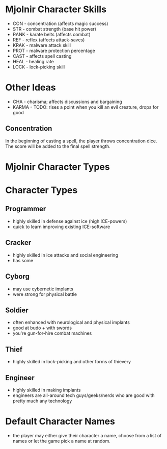 # Mjolnir Character Skills

- CON               - concentration (affects magic success)
- STR               - combat strength (base hit power)
- RANK              - karate belts (affects combat)
- REF               - reflex (affects attack-saves)
- KRAK              - malware attack skill
- PROT              - malware protection percentage
- CAST              - affects spell casting
- HEAL              - healing rate
- LOCK              - lock-picking skill

# Other Ideas
- CHA               - charisma; affects discussions and bargaining
- KARMA             - TODO: rises a point when you kill an evil creature, drops for good

## Concentration

In the beginning of casting a spell, the player throws concentration dice.
The score will be added to the final spell strength.

# Mjolnir Character Types

# Character Types

## Programmer

- highly skilled in defense against ice (high ICE-powers)
- quick to learn improving existing ICE-software

## Cracker

- highly skilled in ice attacks and social engineering
- has some

## Cyborg

- may use cybernetic implants
- were strong for physical battle

## Soldier

- often enhanced with neurological and physical implants
- good at budo + with swords
- you're gun-for-hire combat machines

## Thief

- highly skilled in lock-picking and other forms of thievery

## Engineer

- highly skilled in making implants
- engineers are all-around tech guys/geeks/nerds who are good with pretty much
  any technology

# Default Character Names

- the player may either give their character a name, choose from a list of names
  or let the game pick a name at random.


